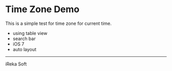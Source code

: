 # Time Zone Demo

This is a simple test for time zone for current time.

* using table view
* search bar
* iOS 7
* auto layout

---

iReka Soft